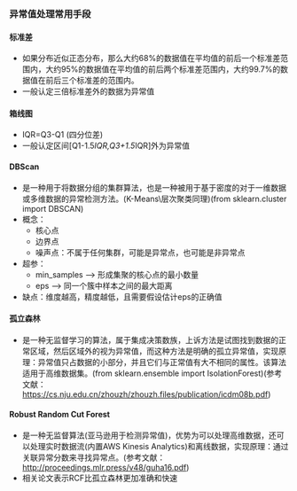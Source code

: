### 异常值处理常用手段
#### 标准差
- 如果分布近似正态分布，那么大约68%的数据值在平均值的前后一个标准差范围内，大约95%的数据值在平均值的前后两个标准差范围内，大约99.7%的数据值在前后三个标准差的范围内。
- 一般认定三倍标准差外的数据为异常值
#### 箱线图
- IQR=Q3-Q1 (四分位差)
- 一般认定区间[Q1-1.5*IQR,Q3+1.5*IQR]外为异常值
#### DBScan
- 是一种用于将数据分组的集群算法，也是一种被用于基于密度的对于一维数据或多维数据的异常检测方法。(K-Means\层次聚类同理)(from sklearn.cluster import DBSCAN)
- 概念：
  - 核心点
  - 边界点
  - 噪声点：不属于任何集群，可能是异常点，也可能是非异常点
- 超参：
  - min_samples --> 形成集聚的核心点的最小数量
  - eps --> 同一个簇中样本之间的最大距离
- 缺点：维度越高，精度越低，且需要假设估计eps的正确值
#### 孤立森林
- 是一种无监督学习的算法，属于集成决策数族，上诉方法是试图找到数据的正常区域，然后区域外的视为异常值，而这种方法是明确的孤立异常值，实现原理：异常值只占数据的小部分，并且它们与正常值有大不相同的属性。该算法适用于高维数据集。(from sklearn.ensemble import IsolationForest)(参考文献：https://cs.nju.edu.cn/zhouzh/zhouzh.files/publication/icdm08b.pdf)
#### Robust Random Cut Forest
- 是一种无监督算法(亚马逊用于检测异常值)，优势为可以处理高维数据，还可以处理实时数据流(内置AWS Kinesis Analytics)和离线数据，实现原理：通过关联异常分数来寻找异常点。(参考文献：http://proceedings.mlr.press/v48/guha16.pdf)
- 相关论文表示RCF比孤立森林更加准确和快速
